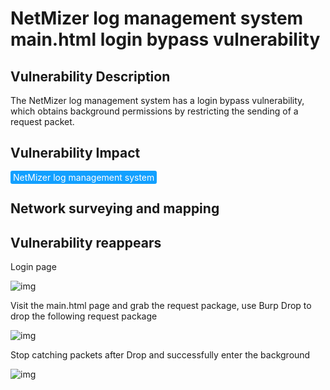 # NetMizer log management system main.html login bypass vulnerability

## Vulnerability Description

The NetMizer log management system has a login bypass vulnerability, which obtains background permissions by restricting the sending of a request packet.

## Vulnerability Impact

<span style="background-color:rgb(18, 160, 255); padding: 2px 4px; border-radius: 3px; color: white;">NetMizer log management system</span>

## Network surveying and mapping



## Vulnerability reappears

Login page

![img](https://raw.githubusercontent.com/PeiQi0/PeiQi-WIKI-Book/refs/heads/main/docs/.vuepress/../.vuepress/public/img/1628834857867-6694d560-2345-49e8-9460-2296c316a7a3-20220314133333345.png)

Visit the main.html page and grab the request package, use Burp Drop to drop the following request package

![img](https://raw.githubusercontent.com/PeiQi0/PeiQi-WIKI-Book/refs/heads/main/docs/.vuepress/../.vuepress/public/img/1628835167182-9b571711-33b5-48d0-8162-d8837141b1fb.png)

Stop catching packets after Drop and successfully enter the background

![img](https://raw.githubusercontent.com/PeiQi0/PeiQi-WIKI-Book/refs/heads/main/docs/.vuepress/../.vuepress/public/img/1628835279260-2feffcab-d72c-4595-a5dd-5221bb9c064e.png)


